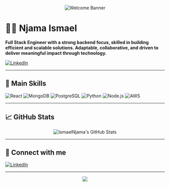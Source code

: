 <!-- Profile Banner (optional, replace with your own image if desired) -->
<p align="center">
  <img src="https://capsule-render.vercel.app/api?type=waving&color=0:36BCF7,100:2463EB&height=180&section=header&text=Hi%20There!%20I'm%20Njama%20Ismael%20👋&fontSize=32&fontAlignY=40" alt="Welcome Banner" />
</p>

# 👨‍💻 Njama Ismael

**Full Stack Engineer with a strong backend focus, skilled in building efficient and scalable solutions. Adaptable, collaborative, and driven to deliver meaningful impact through technology.**

[![LinkedIn](https://img.shields.io/badge/LinkedIn-njama--ismael--1705b698-blue?logo=linkedin)](https://www.linkedin.com/in/njama-ismael-1705b698/)

---

## 🚀 Main Skills

![React](https://img.shields.io/badge/-React.js-61DAFB?logo=react&logoColor=white&style=flat)
![MongoDB](https://img.shields.io/badge/-MongoDB-47A248?logo=mongodb&logoColor=white&style=flat)
![PostgreSQL](https://img.shields.io/badge/-PostgreSQL-336791?logo=postgresql&logoColor=white&style=flat)
![Python](https://img.shields.io/badge/-Python-3776AB?logo=python&logoColor=white&style=flat)
![Node.js](https://img.shields.io/badge/-Node.js-339933?logo=node.js&logoColor=white&style=flat)
![AWS](https://img.shields.io/badge/-AWS-232F3E?logo=amazon-aws&logoColor=white&style=flat)

---

## 📈 GitHub Stats

<p align="center">
  <img src="https://github-readme-stats.vercel.app/api?username=IsmaelNjama&show_icons=true&theme=github_dark" alt="IsmaelNjama's GitHub Stats" />
</p>

---

## 🤝 Connect with me

[![LinkedIn](https://img.shields.io/badge/LinkedIn-njama--ismael--1705b698-blue?logo=linkedin)](https://www.linkedin.com/in/njama-ismael-1705b698/)

---

<p align="center">
  <img src="https://readme-typing-svg.herokuapp.com?font=Fira+Code&duration=2000&pause=1000&color=36BCF7&center=true&vCenter=true&width=435&lines=Welcome+to+my+GitHub+profile!;Let%27s+build+something+amazing+together!">
</p>
